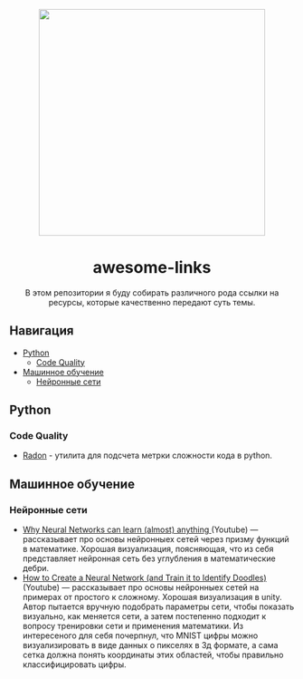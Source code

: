 <p align="center">
  <img width="400" height="400" src="https://user-images.githubusercontent.com/50069473/222978506-35c2fad2-aac5-4c44-b6a0-89601d4fd86f.png">
</p>

<h1 align="center">
    awesome-links

</h1>
<p align="center">
В этом репозитории я буду собирать различного рода ссылки на ресурсы, которые качественно передают суть темы.

</p>


## Навигация
- [Python](#python)
  * [Code Quality](#code-quality)
- [Машинное обучение](#машинное-обучение)
  * [Нейронные сети](#нейронные-сети)

## Python

### Code Quality

* [Radon](https://github.com/rubik/radon) - утилита для подсчета метрки сложности кода в python.

## Машинное обучение

### Нейронные сети
* [Why Neural Networks can learn (almost) anything ](https://youtu.be/0QczhVg5HaI)(Youtube) — рассказывает про основы нейронныех сетей через призму функций в математике. Хорошая визуализация, поясняющая, что из себя представляет нейронная сеть без углубления в математические дебри.
* [How to Create a Neural Network (and Train it to Identify Doodles)](https://youtu.be/hfMk-kjRv4c)(Youtube) — рассказывает про основы нейронныех сетей на примерах от простого к сложному. Хорошая визуализация в unity. Автор пытается вручную подобрать параметры сети, чтобы показать визуально, как меняется сети, а затем постепенно подходит к вопросу тренировки сети и применения математики. Из интересеного для себя почерпнул, что MNIST цифры можно визуализировать в виде данных о пикселях в 3д формате, а сама сетка должна понять координаты этих областей, чтобы правильно классифицировать цифры.





